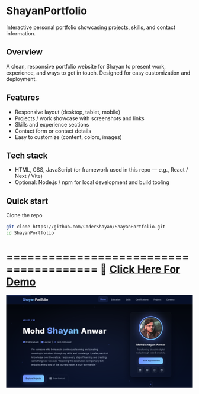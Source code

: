 # ShayanPortfolio

Interactive personal portfolio showcasing projects, skills, and contact information.

## Overview
A clean, responsive portfolio website for Shayan to present work, experience, and ways to get in touch. Designed for easy customization and deployment.

## Features
- Responsive layout (desktop, tablet, mobile)
- Projects / work showcase with screenshots and links
- Skills and experience sections
- Contact form or contact details
- Easy to customize (content, colors, images)

## Tech stack
- HTML, CSS, JavaScript (or framework used in this repo — e.g., React / Next / Vite)
- Optional: Node.js / npm for local development and build tooling

## Quick start

Clone the repo
```bash
git clone https://github.com/CoderShayan/ShayanPortfolio.git
cd ShayanPortfolio
```

=======================================
  🔗 [Click Here For Demo](https://codershayan.github.io/ShayanPortfolio/)
======================================

![Portfolio Section](https://github.com/CoderShayan/ShayanPortfolio/blob/84a7cacb34e8466696c516aeda31d619435d75a4/Hero.png)
